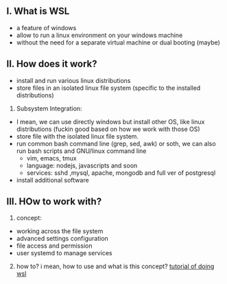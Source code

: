 ## I. What is WSL

- a feature of windows 
- allow to run a linux environment on your windows machine
- without the need for a separate virtual machine or dual booting (maybe)

## II. How does it work?

- install and run various linux distributions
- store files in an isolated linux file system (specific to the installed distributions)
1. Subsystem Integration:
- I mean, we can use directly windows but install other OS, like linux distributions (fuckin good based on how we work with those OS)
- store file with the isolated linux file system. 
- run common bash command line (grep, sed, awk) or soth, we can also run bash scripts and GNU/linux command line
    - vim, emacs, tmux
    - language: nodejs, javascripts and soon
    - services: sshd ,mysql, apache, mongodb and full ver of postgresql
- install additional software


## III. HOw to work with?
1. concept:

- working across the file system
- advanced settings configuration
- file access and permission 
- user systemd to manage services
 
2. how to?
i mean, how to use and what is this concept?
[tutorial of doing wsl](https://www.youtube.com/watch?v=bRW5r7TK6KM)

